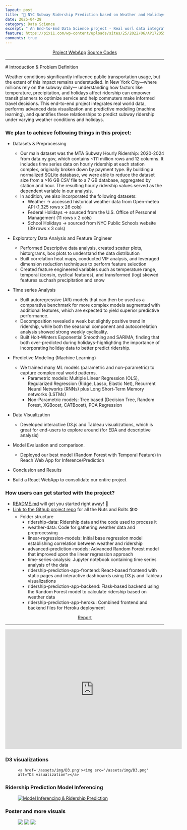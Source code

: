 ```yaml
---
layout: post
title: "🗽 NYC Subway Ridership Prediction based on Weather and Holidays 🚇🌦️"
date: 2025-04-28
category: Data Science
excerpt: " An End-to-End Data Science project - Real worl data integration & processing, EDA, Advanced predictive modeling, and local deployment to React WebApp. <b> Python, Machine Learning, Time Series Prediction, D3.js, Tableau, Node.js, React, Flask</b>"
feature: https://pix11.com/wp-content/uploads/sites/25/2022/06/AP17205521082947.jpg?w=1280
comments: true
---
```

<center>
    <div class="btn-group">
        <a href="https://cse6242-mta-ridership-app-359c84fb8d2a.herokuapp.com/" class="btn btn-success"> Project WebApp</a>
        <a href="https://github.com/mducphamm/CSE6242_Spring2025" class="btn btn-info"> Source Codes</a>
    </div>
</center>
<hr>
# Introduction & Problem Definition

Weather conditions significantly influence public transportation usage, but the extent of this
impact remains understudied. In New York City—where millions rely on the subway daily—
understanding how factors like temperature, precipitation, and holidays affect ridership can
empower transit planners to optimize service and help commuters make informed travel
decisions. This end-to-end project integrates real world data, performs advanced data visualization and predictive modeling (machine learning), and
quantifies these relationships to predict subway ridership under varying weather conditions and holidays.

### We plan to achieve following things in this project:

- Datasets & Preprocessing

  - Our main dataset was the MTA Subway Hourly Ridership: 2020-2024 from data.ny.gov, which contains ~111 million rows and 12 columns. It includes time series data on hourly ridership at each station complex, originally broken down by payment type. By building a normalized SQLite database, we were able to reduce the dataset size from a >16 GB CSV file to a 7 GB database, aggregated by station and hour. The resulting hourly ridership values served as the dependent variable in our analysis.
  - In addition, we also incorporated the following datasets:
      - Weather → accessed historical weather data from Open-meteo API (1,325 rows x 26 cols)
      - Federal Holidays → sourced from the U.S. Office of Personnel Management (11 rows x 2 cols)
      - School Holidays → sourced from NYC Public Schools website (39 rows x 3 cols)

- Exploratory Data Analysis and Feature Engineer
  - Performed Descriptive data analysis, created scatter plots, historgrams, box plots to understand the data distribution
  - Built correlation heat maps, conducted VIF analysis, and leveraged dimension reduction techniques to perform feature selection
  - Created feature engineered variables such as temperature range, temporal (consin, cyclical features), and transformed (log) skewed features suchash precipitation and snow
- Time series Analysis
  - Built autoregressive (AR) models that can then be used as a comparative benchmark for more complex models augmented with additional features, which are expected to yield superior predictive performance.
  - Decomposition revealed a weak but slightly positive trend in ridership, while both the seasonal component and autocorrelation analysis showed strong weekly cyclicality.
  - Built Holt-Winters Exponential Smoothing and SARIMA, finding that both over-predicted during holidays–highlighting the importance of incorporating holiday data to better predict ridership.
- Predictive Modeling (Machine Learning)
    - We trained many ML models (parametric and non-parametric) to capture complex real world patterns. 
      - Parametric models: Multiple Linear Regression (OLS), Regularized Regression (Ridge, Lasso, Elastic Net), Recurrent Neural Networks (RNNs) plus Long Short-Term Memory networks (LSTMs)
      - Non-Parametric models: Tree based (Decision Tree, Random Forest, XGBoost, CATBoost), PCA Regression
- Data Visualization
  - Developed interactive D3.js and Tableau visualizations, which is great for end-users to explore around (for EDA and descriptive analysis)
- Model Evaluation and comparison.
  - Deployed our best model (Random Forest with Temporal Feature) in Reach Web App for Inference/Prediction
- Conclusion and Results
- Build a React WebApp to consolidate our entire project

### How users can get started with the project?

- [README.md](https://github.com/mducphamm/CSE6242_Spring2025/blob/main/README.md) will get you started right away! 🚀
- [Link to the Github project repo](https://github.com/mducphamm/CSE6242_Spring2025) for all the Nuts and Bolts 🛠️⚙️
  - Folder structure
    - ridership-data: Ridership data and the code used to process it
    - weather-data: Code for gathering weather data and preprocessing
    - linear-regression-models: Initial base regression model establishing correlation between weather and ridership
    - advanced-prediction-models: Advanced Random Forest model that improved upon the linear regression approach
    - time-series-analysis: Jupyter notebook containing time series analysis of the data
    - ridership-prediction-app-frontend: React-based frontend with static pages and interactive dashboards using D3.js and Tableau visualizations
    - ridership-prediction-app-backend: Flask-based backend using the Random Forest model to calculate ridership based on weather data
    - ridership-prediction-app-heroku: Combined frontend and backend files for Heroku deployment

<center>
    <div class="btn-group">
        <a href="https://cse6242-mta-ridership-app-359c84fb8d2a.herokuapp.com/final-report.pdf" class="btn btn-success">Report</a>
    </div>
</center>
<hr>
<iframe width="560" height="380" src="https://www.youtube.com/embed/F1LI0oHyKxk" frameborder="0" allow="accelerometer; autoplay; encrypted-media; gyroscope; picture-in-picture" allowfullscreen></iframe>

### D3 visualizations
<figure class="full">

    <a href='/assets/img/D3.png'><img src='/assets/img/D3.png' alt="D3 visualization"></a>
</figure>

### Ridership Prediction Model Inferencing
<figure class="full">
    <a href='/assets/img/Model Inference.png'><img src='/assets/img/Model Inference.png' alt="Model Inferencing &  Ridership Prediction"></a>
</figure>

### Poster and more visuals
<figure class="half">
    <a href='/assets/img/D&VPoster.png'><img src='/assets/img/D&VPoster.png'></a>
    <a href='/assets/img/tableau.png'><img src='/assets/img/tableau.png'></a>
	<a href='/assets/img/TblScatter.png'><img src='/assets/img/TblScatter.png'></a>
</figure>


